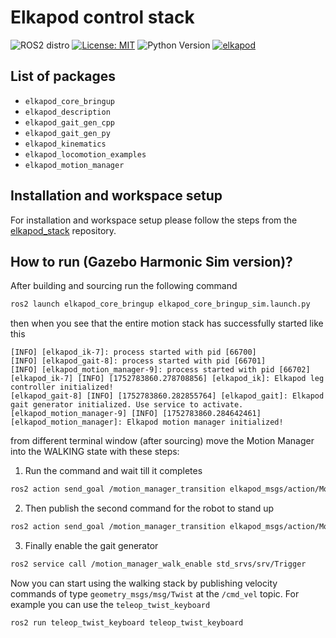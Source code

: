 # Elkapod control stack
![ROS2 distro](https://img.shields.io/badge/ros--version-jazzy-blue)
[![License: MIT](https://img.shields.io/badge/License-MIT-yellow.svg)](https://opensource.org/licenses/MIT)
![Python Version](https://img.shields.io/badge/python-3.12-g.svg)
[![elkapod](https://github.com/HexapodBionik/Elkapod/actions/workflows/main.yml/badge.svg?branch=elkapod_comm)](https://github.com/HexapodBionik/Elkapod/actions/workflows/main.yml)

## List of packages
- `elkapod_core_bringup`
- `elkapod_description`
- `elkapod_gait_gen_cpp`
- `elkapod_gait_gen_py`
- `elkapod_kinematics`
- `elkapod_locomotion_examples`
- `elkapod_motion_manager`

## Installation and workspace setup
For installation and workspace setup please follow the steps from the [elkapod_stack](https://github.com/HexapodBionik/elkapod_stack) repository.

## How to run (Gazebo Harmonic Sim version)?

After building and sourcing run the following command

```bash
ros2 launch elkapod_core_bringup elkapod_core_bringup_sim.launch.py
```

then when you see that the entire motion stack has successfully started like this
```
[INFO] [elkapod_ik-7]: process started with pid [66700]
[INFO] [elkapod_gait-8]: process started with pid [66701]
[INFO] [elkapod_motion_manager-9]: process started with pid [66702]
[elkapod_ik-7] [INFO] [1752783860.278708856] [elkapod_ik]: Elkapod leg controller initialized!
[elkapod_gait-8] [INFO] [1752783860.282855764] [elkapod_gait]: Elkapod gait generator initialized. Use service to activate.
[elkapod_motion_manager-9] [INFO] [1752783860.284642461] [elkapod_motion_manager]: Elkapod motion manager initialized!
```

from different terminal window (after sourcing) move the Motion Manager into the WALKING state with these steps:
1. Run the command and wait till it completes
```bash
ros2 action send_goal /motion_manager_transition elkapod_msgs/action/MotionManagerTrigger "{transition: 'init'}"
```
2. Then publish the second command for the robot to stand up
```bash
ros2 action send_goal /motion_manager_transition elkapod_msgs/action/MotionManagerTrigger "{transition: 'stand_up'}"
```
3. Finally enable the gait generator
```bash
ros2 service call /motion_manager_walk_enable std_srvs/srv/Trigger 
```

Now you can start using the walking stack by publishing velocity commands of type `geometry_msgs/msg/Twist` at the `/cmd_vel` topic. For example you can use the `teleop_twist_keyboard`

```bash
ros2 run teleop_twist_keyboard teleop_twist_keyboard
```

